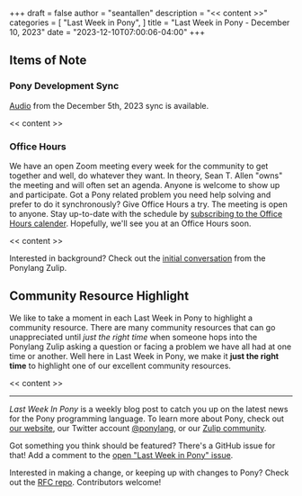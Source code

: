 +++
draft = false
author = "seantallen"
description = "<< content >>"
categories = [
    "Last Week in Pony",
]
title = "Last Week in Pony - December 10, 2023"
date = "2023-12-10T07:00:06-04:00"
+++

## Items of Note

### Pony Development Sync

[Audio](https://sync-recordings.ponylang.io/r/2023_12_05.m4a) from the December 5th, 2023 sync is available.

<< content >>

### Office Hours

We have an open Zoom meeting every week for the community to get together and well, do whatever they want. In theory, Sean T. Allen "owns" the meeting and will often set an agenda. Anyone is welcome to show up and participate. Got a Pony related problem you need help solving and prefer to do it synchronously? Give Office Hours a try. The meeting is open to anyone. Stay up-to-date with the schedule by [subscribing to the Office Hours calender](https://calendar.google.com/calendar/ical/4465e68ae24131ae00461a40893f2637a2c9ac510e311a44ff78680e2f183ce3%40group.calendar.google.com/public/basic.ics). Hopefully, we'll see you at an Office Hours soon.

<< content >>

Interested in background? Check out the [initial conversation](https://ponylang.zulipchat.com/#narrow/stream/234733-off-topic/topic/Algorithm.20Request.3A.20uniform.20and.20100.25.20coverage.20prng) from the Ponylang Zulip.

## Community Resource Highlight

We like to take a moment in each Last Week in Pony to highlight a community resource. There are many community resources that can go unappreciated until _just the right time_ when someone hops into the Ponylang Zulip asking a question or facing a problem we have all had at one time or another. Well here in Last Week in Pony, we make it **just the right time** to highlight one of our excellent community resources.

<< content >>

---

_Last Week In Pony_ is a weekly blog post to catch you up on the latest news for the Pony programming language. To learn more about Pony, check out [our website](https://ponylang.io), our Twitter account [@ponylang](https://twitter.com/ponylang), or our [Zulip community](https://ponylang.zulipchat.com).

Got something you think should be featured? There's a GitHub issue for that! Add a comment to the [open "Last Week in Pony" issue](https://github.com/ponylang/ponylang.github.io/issues?q=is%3Aissue+is%3Aopen+label%3Alast-week-in-pony).

Interested in making a change, or keeping up with changes to Pony? Check out the [RFC repo](https://github.com/ponylang/rfcs). Contributors welcome!
